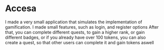 # Accesa
I made a very small application that simulates the implementation of gamification.
I made small features, such as login, and register options
After that, you can complete different quests, to gain a higher rank, or gain different badges, or if you already have over 100 tokens, you can also create a quest, so that other users can complete it and gain tokens aswell
